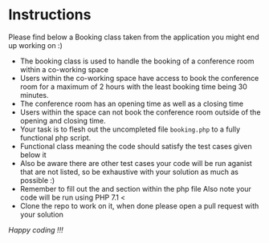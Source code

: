 # Instructions

Please find below a Booking class taken from the application you might end up working on :)

- The booking class is used to handle the booking of a conference room within a co-working space
- Users within the co-working space have access to book the conference room for a maximum of 2 hours
with the least booking time being 30 minutes. 
- The conference room has an opening time as well as a closing time
- Users within the space can not book the conference room outside of the opening and closing time.
- Your task is to flesh out the uncompleted file `booking.php` to a fully functional php script.
- Functional class meaning the code should satisfy the test cases given below it
- Also be aware there are other test cases your code will be run aganist that are not listed, so be exhaustive
with your solution as much as possible :)
- Remember to fill out the <full name> and <email> section within the php file 
Also note your code will be run using PHP 7.1 <
- Clone the repo to work on it, when done please open a pull request with your solution

*Happy coding !!!*

